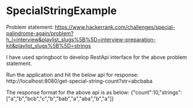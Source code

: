 # SpecialStringExample
Problem statement: https://www.hackerrank.com/challenges/special-palindrome-again/problem?h_l=interview&playlist_slugs%5B%5D=interview-preparation-kit&playlist_slugs%5B%5D=strings

I have used springboot to develop RestApi interface for the above problem statement.

Run the application and hit the below api for response:
http://localhost:8080/get-special-string-count?str=abcbaba

The response format for the above api is as below:
{"count":10,"strings":["a","b","bcb","c","b","bab","a","aba","b","a"]}
